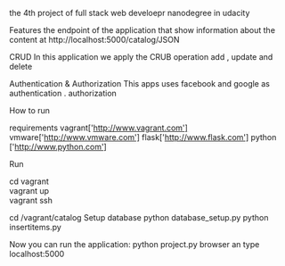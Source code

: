 

the 4th project of full stack web develoepr nanodegree in udacity 


Features
 the endpoint of the application that show information about the content at http://localhost:5000/catalog/JSON

CRUD
In this application we apply the CRUB operation add , update and delete 

Authentication & Authorization
This apps uses facebook and google  as authentication .
authorization


How to run

requirements
vagrant['http://www.vagrant.com'] 
vmware['http://www.vmware.com']
flask['http://www.flask.com']
python ['http://www.python.com']

Run

cd vagrant      
vagrant up      
vagrant ssh      


cd /vagrant/catalog
Setup database
python database_setup.py
python insertitems.py



Now you can run the application:
python project.py
 browser an type localhost:5000
